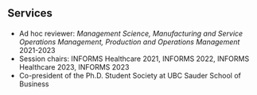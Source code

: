 <h2 id="services" style="margin: 20px 0px 20px;">Services</h2>

<ul style="margin:0 0 5px;">
  <li><autocolor>Ad hoc reviewer: <em>Management Science, Manufacturing and Service Operations Management, Production and Operations Management</em> 2021-2023</autocolor></li>
  <li><autocolor>Session chairs: INFORMS Healthcare 2021, INFORMS 2022, INFORMS Healthcare 2023, INFORMS 2023</autocolor></li>
  <li><autocolor>Co-president of the Ph.D. Student Society at UBC Sauder School of Business</autocolor></li>
</ul>

